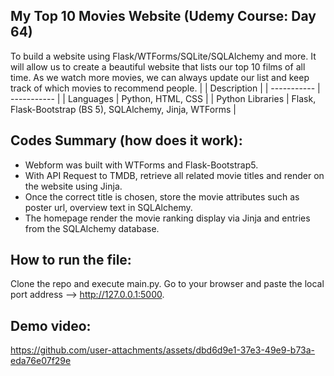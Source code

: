 ## My Top 10 Movies Website (Udemy Course: Day 64)
To build a website using Flask/WTForms/SQLite/SQLAlchemy and more. It will allow us to create a beautiful website that lists our top 10 films of all time. As we watch more movies, we can always update our list and keep track of which movies to recommend people.
|  | Description |
| ----------- | ----------- |
| Languages | Python, HTML, CSS |
| Python Libraries | Flask, Flask-Bootstrap (BS 5), SQLAlchemy, Jinja, WTForms |

Codes Summary (how does it work):
-
- Webform was built with WTForms and Flask-Bootstrap5.
- With API Request to TMDB, retrieve all related movie titles and render on the website using Jinja.
- Once the correct title is chosen, store the movie attributes such as poster url, overview text in SQLAlchemy.
- The homepage render the movie ranking display via Jinja and entries from the SQLAlchemy database.  

How to run the file:
-
Clone the repo and execute main.py.
Go to your browser and paste the local port address --> http://127.0.0.1:5000.

Demo video:
-

https://github.com/user-attachments/assets/dbd6d9e1-37e3-49e9-b73a-eda76e07f29e



